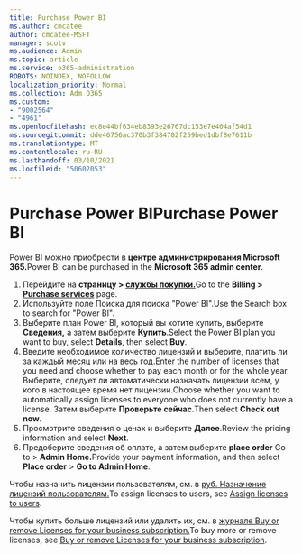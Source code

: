 ```yaml
---
title: Purchase Power BI
ms.author: cmcatee
author: cmcatee-MSFT
manager: scotv
ms.audience: Admin
ms.topic: article
ms.service: o365-administration
ROBOTS: NOINDEX, NOFOLLOW
localization_priority: Normal
ms.collection: Adm_O365
ms.custom:
- "9002564"
- "4961"
ms.openlocfilehash: ec8e44bf634eb8393e26767dc153e7e404af54d1
ms.sourcegitcommit: dde46756ac370b3f384702f259bed1dbf8e7611b
ms.translationtype: MT
ms.contentlocale: ru-RU
ms.lasthandoff: 03/10/2021
ms.locfileid: "50602053"
---
```

# <a name="purchase-power-bi"></a><span data-ttu-id="b7491-102">Purchase Power BI</span><span class="sxs-lookup"><span data-stu-id="b7491-102">Purchase Power BI</span></span>

<span data-ttu-id="b7491-103">Power BI можно приобрести в **центре администрирования Microsoft 365.**</span><span class="sxs-lookup"><span data-stu-id="b7491-103">Power BI can be purchased in the **Microsoft 365 admin center**.</span></span>

1. <span data-ttu-id="b7491-104">Перейдите на **страницу > [службы покупки.](https://go.microsoft.com/fwlink/p/?linkid=868433)**</span><span class="sxs-lookup"><span data-stu-id="b7491-104">Go to the **Billing > [Purchase services](https://go.microsoft.com/fwlink/p/?linkid=868433)** page.</span></span>
2. <span data-ttu-id="b7491-105">Используйте поле Поиска для поиска "Power BI".</span><span class="sxs-lookup"><span data-stu-id="b7491-105">Use the Search box to search for "Power BI".</span></span>
3. <span data-ttu-id="b7491-106">Выберите план Power BI, который вы хотите купить, выберите **Сведения,** а затем выберите **Купить**.</span><span class="sxs-lookup"><span data-stu-id="b7491-106">Select the Power BI plan you want to buy, select **Details**, then select **Buy**.</span></span>
4. <span data-ttu-id="b7491-107">Введите необходимое количество лицензий и выберите, платить ли за каждый месяц или на весь год.</span><span class="sxs-lookup"><span data-stu-id="b7491-107">Enter the number of licenses that you need and choose whether to pay each month or for the whole year.</span></span> <span data-ttu-id="b7491-108">Выберите, следует ли автоматически назначать лицензии всем, у кого в настоящее время нет лицензии.</span><span class="sxs-lookup"><span data-stu-id="b7491-108">Choose whether you want to automatically assign licenses to everyone who does not currently have a license.</span></span> <span data-ttu-id="b7491-109">Затем выберите **Проверьте сейчас**.</span><span class="sxs-lookup"><span data-stu-id="b7491-109">Then select **Check out now**.</span></span>
5. <span data-ttu-id="b7491-110">Просмотрите сведения о ценах и выберите **Далее**.</span><span class="sxs-lookup"><span data-stu-id="b7491-110">Review the pricing information and select **Next**.</span></span>
6. <span data-ttu-id="b7491-111">Предоберите сведения об оплате, а затем выберите **place order** Go to  >  **Admin Home.**</span><span class="sxs-lookup"><span data-stu-id="b7491-111">Provide your payment information, and then select **Place order** > **Go to Admin Home**.</span></span>

<span data-ttu-id="b7491-112">Чтобы назначить лицензии пользователям, см. в [руб. Назначение лицензий пользователям.](https://docs.microsoft.com/microsoft-365/admin/manage/assign-licenses-to-users)</span><span class="sxs-lookup"><span data-stu-id="b7491-112">To assign licenses to users, see [Assign licenses to users](https://docs.microsoft.com/microsoft-365/admin/manage/assign-licenses-to-users).</span></span>

<span data-ttu-id="b7491-113">Чтобы купить больше лицензий или удалить их, см. в [журнале Buy or remove Licenses for your business subscription.](https://docs.microsoft.com/microsoft-365/commerce/licenses/buy-licenses)</span><span class="sxs-lookup"><span data-stu-id="b7491-113">To buy more or remove licenses, see [Buy or remove Licenses for your business subscription](https://docs.microsoft.com/microsoft-365/commerce/licenses/buy-licenses).</span></span>